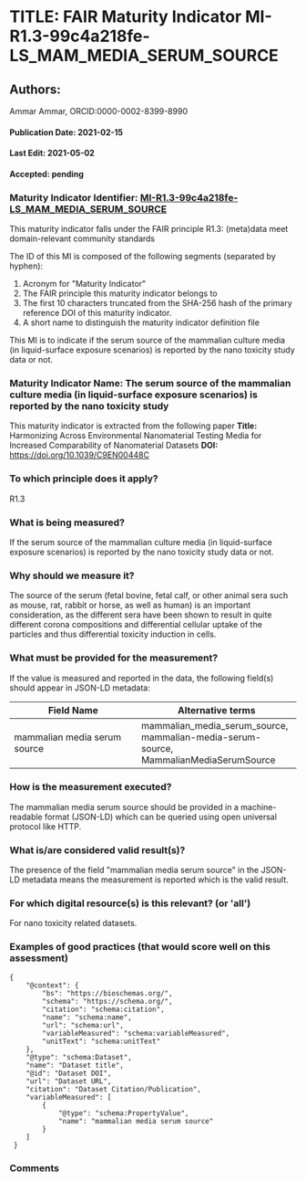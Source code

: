 # TITLE: FAIR Maturity Indicator MI-R1.3-99c4a218fe-LS_MAM_MEDIA_SERUM_SOURCE

## Authors: 
Ammar Ammar, ORCID:0000-0002-8399-8990

#### Publication Date: 2021-02-15
#### Last Edit: 2021-05-02
#### Accepted: pending

### Maturity Indicator Identifier: [MI-R1.3-99c4a218fe-LS_MAM_MEDIA_SERUM_SOURCE](https://w3id.org/fair/maturity_indicator/terms/Gen2/MI-R1.3-99c4a218fe-LS_MAM_MEDIA_SERUM_SOURCE)

This maturity indicator falls under the FAIR principle R1.3:
(meta)data meet domain-relevant community standards

The ID of this MI is composed of the following segments (separated by hyphen):
1. Acronym for "Maturity Indicator"
1. The FAIR principle this maturity indicator belongs to
1. The first 10 characters truncated from the SHA-256 hash of the primary reference DOI of this maturity indicator.
1. A short name to distinguish the maturity indicator definition file

This MI is to indicate if the serum source of the mammalian culture media (in liquid-surface exposure scenarios) is reported by the nano toxicity study data or not.

### Maturity Indicator Name:  The serum source of the mammalian culture media (in liquid-surface exposure scenarios) is reported by the nano toxicity study

This maturity indicator is extracted from the following paper 
**Title:** Harmonizing Across Environmental Nanomaterial Testing Media for Increased Comparability of Nanomaterial Datasets
**DOI:** https://doi.org/10.1039/C9EN00448C

### To which principle does it apply?  
R1.3

### What is being measured?
If the serum source of the mammalian culture media (in liquid-surface exposure scenarios) is reported by the nano toxicity study data or not.

### Why should we measure it?
The source of the serum (fetal bovine, fetal calf, or other animal sera such as mouse, rat, rabbit or horse, as well as human) 
is an important consideration, as the different sera have been shown to result in quite different corona compositions and differential cellular 
uptake of the particles and thus differential toxicity induction in cells.

### What must be provided for the measurement?
If the value is measured and reported in the data, the following field(s) should appear in JSON-LD metadata: 

| Field Name                   | Alternative terms                                                                            |
| ---------------------------- | -------------------------------------------------------------------------------------------- |
| mammalian media serum source | mammalian_media_serum_source,<br>mammalian-media-serum-source,<br>MammalianMediaSerumSource  |

### How is the measurement executed?
The mammalian media serum source should be provided in a machine-readable format (JSON-LD) which can be queried using open universal protocol like HTTP.

### What is/are considered valid result(s)?
The presence of the field "mammalian media serum source" in the JSON-LD metadata means the measurement is reported which is the valid result.

### For which digital resource(s) is this relevant? (or 'all')
For nano toxicity related datasets.  

### Examples of good practices (that would score well on this assessment)
```{json}
{
 	"@context": {
 		"bs": "https://bioschemas.org/",
 		"schema": "https://schema.org/",
 		"citation": "schema:citation",
 		"name": "schema:name",
 		"url": "schema:url",
 		"variableMeasured": "schema:variableMeasured",
 		"unitText": "schema:unitText"
 	},
 	"@type": "schema:Dataset",
 	"name": "Dataset title",
 	"@id": "Dataset DOI",
 	"url": "Dataset URL",
 	"citation": "Dataset Citation/Publication",
 	"variableMeasured": [
 		{
 			"@type": "schema:PropertyValue",
 			"name": "mammalian media serum source"
 		}
 	]
 }
```

### Comments

